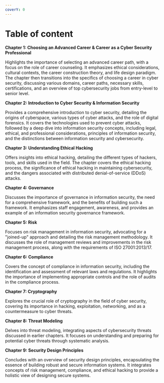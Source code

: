 ```yaml
---
coverY: 0
---
```


# Table of content

**Chapter 1: Choosing an Advanced Career & Career as a Cyber Security Professional**

Highlights the importance of selecting an advanced career path, with a focus on the role of career counseling. It emphasizes ethical considerations, cultural contexts, the career construction theory, and life design paradigm. The chapter then transitions into the specifics of choosing a career in cyber security, discussing various domains, career paths, necessary skills, certifications, and an overview of top cybersecurity jobs from entry-level to senior level.

**Chapter 2: Introduction to Cyber Security & Information Security**

Provides a comprehensive introduction to cyber security, detailing the origins of cyberspace, various types of cyber attacks, and the role of digital forensics. It covers the technologies used to prevent cyber attacks, followed by a deep dive into information security concepts, including legal, ethical, and professional considerations, principles of information security, and the distinctions between information security and cybersecurity.

**Chapter 3: Understanding Ethical Hacking**

Offers insights into ethical hacking, detailing the different types of hackers, tools, and skills used in the field. The chapter covers the ethical hacking process, the significance of ethical hacking in maintaining cybersecurity, and the dangers associated with distributed denial-of-service (DDoS) attacks.

**Chapter 4: Governance**

Discusses the importance of governance in information security, the need for a comprehensive framework, and the benefits of building such a framework. It emphasizes staff engagement, awareness, and provides an example of an information security governance framework.

**Chapter 5: Risk**

Focuses on risk management in information security, advocating for a "joined-up" approach and detailing the risk management methodology. It discusses the role of management reviews and improvements in the risk management process, along with the requirements of ISO 27001:2013/17.

**Chapter 6: Compliance**

Covers the concept of compliance in information security, including the identification and assessment of relevant laws and regulations. It highlights the importance of implementing appropriate controls and the role of audits in the compliance process.

**Chapter 7: Cryptography**

Explores the crucial role of cryptography in the field of cyber security, covering its importance in hacking, exploitation, networking, and as a countermeasure to cyber threats.

**Chapter 8: Threat Modeling**

Delves into threat modeling, integrating aspects of cybersecurity threats discussed in earlier chapters. It focuses on understanding and preparing for potential cyber threats through systematic analysis.

**Chapter 9: Security Design Principles**

Concludes with an overview of security design principles, encapsulating the essence of building robust and secure information systems. It integrates concepts of risk management, compliance, and ethical hacking to provide a holistic view of designing secure systems.
